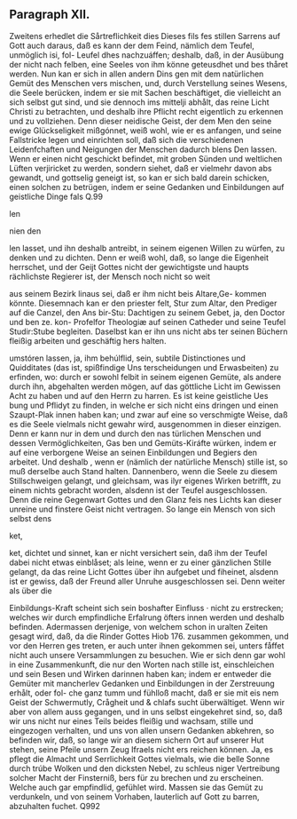 
<!-- Seite 513 -->
Paragraph XII.
--------------

Zweitens erhedlet die Sårtreflichkeit dies Dieses fils fes stillen Sarrens auf Gott auch daraus, daß es kann der dem Feind, nämlich dem Teufel, unmöglich isi, fol- Leufel dhes nachzuáffen; deshalb, daß, in der Ausübung der nicht nach felben, eine Seeles von ihm könne geteusdhet und bes thåret werden. Nun kan er sich in allen andern Dins gen mit dem natürlichen Gemüt des Menschen vers mischen, und, durch Verstellung seines Wesens, die Seele berücken, indem er sie mit Sachen beschäftiget, die vielleicht an sich selbst gut sind, und sie dennoch ims mittelji abhålt, das reine Licht Christi zu betrachten, und deshalb ihre Pflicht recht eigentlich zu erkennen und zu vollziehen. Denn dieser neidische Geist, der dem Men den seine ewige Glückseligkeit mißgónnet, weiß wohl, wie er es anfangen, und seine Fallstricke legen und einrichten soll, daß sich die verschiedenen Leidenfchaften und Neigungen der Menschen dadurch blens Den lassen. Wenn er einen nicht geschickt befindet, mit groben Sünden und weltlichen Lüften verjiricket zu werden, sondern siehet, daß er vielmehr davon abs gewandt, und gottselig geneigt ist, so kan er sich bald darein schicken, einen solchen zu betrügen, indem er seine Gedanken und Einbildungen auf geistliche Dinge fals Q.99

len

nien den
<!-- Seite 514 -->
len lasset, und ihn deshalb antreibt, in seinem eigenen Willen zu würfen, zu denken und zu dichten. Denn er weiß wohl, daß, so lange die Eigenheit herrschet, und der Geijt Gottes nicht der gewichtigste und haupts rächlichste Regierer ist, der Mensch noch nicht so weit

aus seinem Bezirk linaus sei, daß er ihm nicht beis Altare,Ge- kommen könnte. Diesemnach kan er den priester felt, Stur zum Altar, den Prediger auf die Canzel, den Ans bir-Stu: Dachtigen zu seinem Gebet, ja, den Doctor und ben ze. kon- Profelfor Theologiæ auf seinen Catheder und seine Teufel Studir:Stube begleiten. Daselbst kan er ihn uns nicht abs ter seinen Büchern fleißig arbeiten und geschäftig hers halten.

umstóren lassen, ja, ihm behúlflid, sein, subtile Distinctiones und Quidditates (das ist, spißfindige Uns terscheidungen und Erwasbeiten) zu erfinden, wo: durch er sowohl felbit in seinem eigenen Gemüte, als andere durch ihn, abgehalten werden mögen, auf das göttliche Licht im Gewissen Acht zu haben und auf den Herrn zu harren. Es ist keine geistliche Ues bung und Pflidyt zu finden, in welche er sich nicht eins dringen und einen Szaupt-Plak innen haben kan; und zwar auf eine so verschmigte Weise, daß es die Seele vielmals nicht gewahr wird, ausgenommen in dieser einzigen. Denn er kann nur in dem und durch den nas türlichen Menschen und dessen Vermöglichkeiten, Gas ben und Gemüts-Kiráfte würken, indem er auf eine verborgene Weise an seinen Einbildungen und Begiers den arbeitet. Und deshalb
, wenn er (nämlich der natürliche Mensch) stille ist, so muß derselbe auch Stand halten. Dannenbero, wenn die Seele zu diesem Stillschweigen gelangt, und gleichsam, was ilyr eigenes Wirken betrifft, zu einem nichts gebracht worden, alsdenn ist der Teufel ausgeschlossen. Denn die reine Gegenwart Gottes und den Glanz feis nes Lichts kan dieser unreine und finstere Geist nicht vertragen. So lange ein Mensch von sich selbst dens

ket,
<!-- Seite 515 -->
 ket, dichtet und sinnet, kan er nicht versichert sein,
daß ihm der Teufel dabei nicht etwas einblåset; als
leine, wenn er zu einer gänzlichen Stille gelangt,
da das reine Licht Gottes über ihn aufgebet und
fiheinet, alsdenn ist er gewiss, daß der Freund aller
Unruhe ausgeschlossen sei. Denn weiter als über die

  Einbildungs-Kraft scheint sich sein boshafter Einfluss
· nicht zu erstrecken; welches wir durch empfindliche
 Erfalrung öfters innen werden und deshalb befinden.
  Adermassen derjenige, von welchem schon in uralten
  Zeiten gesagt wird, daß, da die Rinder Gottes Hiob 176.
  zusammen gekommen, und vor den Herren ges
  treten, er auch unter ihnen gekommen sei, unters
  fåffet nicht auch unsere Versammlungen zu besuchen.
 Wie er sich denn gar wohl in eine Zusammenkunft,
  die nur den Worten nach stille ist, einschleichen und
  sein Besen und Wirken darinnen haben kan; indem
  er entweder die Gemüter mit mancherlev Gedanken
  und Einbildungen in der Zerstreuung erhålt, oder fol-
  che ganz tumm und fühlloß macht, daß er sie mit eis
 nem Geist der Schwermutly, Crågheit und & chlafs
  sucht überwältiget. Wenn wir aber von allem auss
  gegangen, und in uns selbst eingekehret sind, so, daß
  wir uns nicht nur eines Teils beides fleißig und
  wachsam, stille und eingezogen verhalten, und uns
  von allen unsern Gedanken abkehren, so befinden wir,
  daß, so lange wir an diesem sichern Ort auf unserer
  Hut stehen, seine Pfeile unsern Zeug Ifraels nicht ers
  reichen können. Ja, es pflegt die Almacht und
   Serrlichkeit Gottes vielmals, wie die belle Sonne
  durch trúbe Wolken und den dicksten Nebel, zu schleus
  niger Vertreibung solcher Macht der Finsterniß, bers
  für zu brechen und zu erscheinen. Welche auch gar
  empfindlid, gefühlet wird. Massen sie das Gemüt
  zu verdunkeln, und von seinem Vorhaben, lauterlich
  auf Gott zu barren, abzuhalten fuchet.
         Q992

